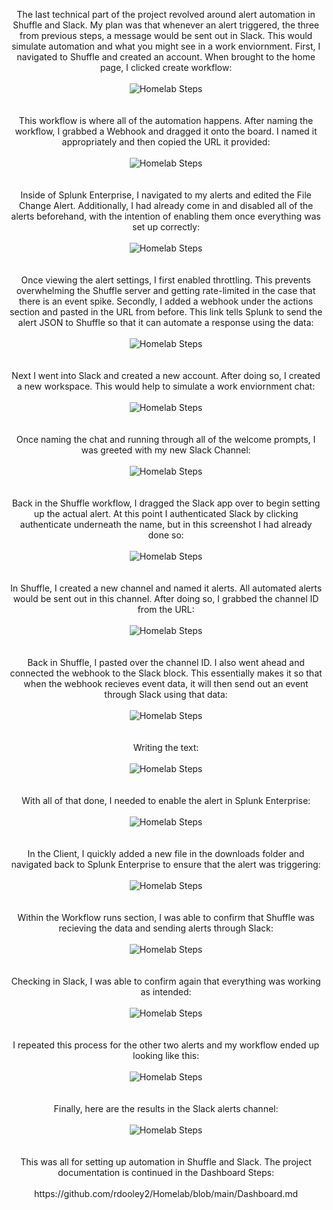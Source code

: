 <p align="center">
The last technical part of the project revolved around alert automation in Shuffle and Slack. My plan was that whenever an alert triggered, the three from previous steps, a message would be sent out in Slack. This would simulate automation and what you might see in a work enviornment. First, I navigated to Shuffle and created an account. When brought to the home page, I clicked create workflow:<br/><br />
<img src="https://i.imgur.com/pIznaqL.png" alt="Homelab Steps">
<br />
<br />
<br />
This workflow is where all of the automation happens. After naming the workflow, I grabbed a Webhook and dragged it onto the board. I named it appropriately and then copied the URL it provided:<br/><br />
<img src="https://i.imgur.com/LXRfSTC.png" alt="Homelab Steps">
<br />
<br />
<br />
Inside of Splunk Enterprise, I navigated to my alerts and edited the File Change Alert. Additionally, I had already come in and disabled all of the alerts beforehand, with the intention of enabling them once everything was set up correctly:<br/><br />
<img src="https://i.imgur.com/xV99bU5.png" alt="Homelab Steps">
<br />
<br />
<br />
Once viewing the alert settings, I first enabled throttling. This prevents overwhelming the Shuffle server and getting rate-limited in the case that there is an event spike. Secondly, I added a webhook under the actions section and pasted in the URL from before. This link tells Splunk to send the alert JSON to Shuffle so that it can automate a response using the data:<br/><br />
<img src="https://i.imgur.com/ddF41ip.png" alt="Homelab Steps">
<br />
<br />
<br />
Next I went into Slack and created a new account. After doing so, I created a new workspace. This would help to simulate a work enviornment chat:<br/><br />
<img src="https://i.imgur.com/H8sbR84.png" alt="Homelab Steps">
<br />
<br />
<br />
Once naming the chat and running through all of the welcome prompts, I was greeted with my new Slack Channel:<br/><br />
<img src="https://i.imgur.com/7iEcKlc.png" alt="Homelab Steps">
<br />
<br />
<br />
Back in the Shuffle workflow, I dragged the Slack app over to begin setting up the actual alert. At this point I authenticated Slack by clicking authenticate underneath the name, but in this screenshot I had already done so:<br/><br />
<img src="https://i.imgur.com/W5ODe2T.png" alt="Homelab Steps">
<br />
<br />
<br />
In Shuffle, I created a new channel and named it alerts. All automated alerts would be sent out in this channel. After doing so, I grabbed the channel ID from the URL:<br/><br />
<img src="https://i.imgur.com/4Vxrjq1.png" alt="Homelab Steps">
<br />
<br />
<br />
Back in Shuffle, I pasted over the channel ID. I also went ahead and connected the webhook to the Slack block. This essentially makes it so that when the webhook recieves event data, it will then send out an event through Slack using that data:<br/><br />
<img src="https://i.imgur.com/1YZC7rm.png" alt="Homelab Steps">
<br />
<br />
<br />
Writing the text:<br/><br />
<img src="" alt="Homelab Steps">
<br />
<br />
<br />
With all of that done, I needed to enable the alert in Splunk Enterprise:<br/><br />
<img src="https://i.imgur.com/uKSCYse.png" alt="Homelab Steps">
<br />
<br />
<br />
In the Client, I quickly added a new file in the downloads folder and navigated back to Splunk Enterprise to ensure that the alert was triggering:<br/><br />
<img src="" alt="Homelab Steps">
<br />
<br />
<br />
Within the Workflow runs section, I was able to confirm that Shuffle was recieving the data and sending alerts through Slack:<br/><br />
<img src="" alt="Homelab Steps">
<br />
<br />
<br />
Checking in Slack, I was able to confirm again that everything was working as intended:<br/><br />
<img src="" alt="Homelab Steps">
<br />
<br />
<br />
I repeated this process for the other two alerts and my workflow ended up looking like this:<br/><br />
<img src="" alt="Homelab Steps">
<br />
<br />
<br />
Finally, here are the results in the Slack alerts channel:<br/><br />
<img src="" alt="Homelab Steps">
<br />
<br />
<br />
This was all for setting up automation in Shuffle and Slack. The project documentation is continued in the Dashboard Steps: <br/><br />
https://github.com/rdooley2/Homelab/blob/main/Dashboard.md
